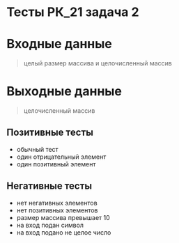 # Тесты РК_21 задача 2

# Входные данные
> целый размер массива и целочисленный массив

# Выходные данные
> целочисленный массив

## Позитивные тесты
 - обычный тест
 - один отрицательный элемент
 - один позитивный элемент

## Негативные тесты
 - нет негативных элементов
 - нет позитивных элементов
 - размер массива превышает 10
 - на вход подан символ
 - на вход подано не целое число
